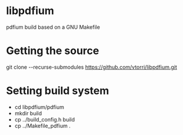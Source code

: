 # libpdfium

pdfium build based on a GNU Makefile

# Getting the source

git clone --recurse-submodules https://github.com/vtorri/libpdfium.git

# Setting build system

* cd libpdfium/pdfium
* mkdir build
* cp ../build_config.h build
* cp ../Makefile_pdfium .
